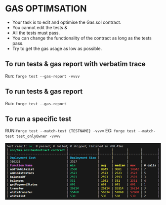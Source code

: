 # GAS OPTIMSATION

- Your task is to edit and optimise the Gas.sol contract.
- You cannot edit the tests &
- All the tests must pass.
- You can change the functionality of the contract as long as the tests pass.
- Try to get the gas usage as low as possible.

## To run tests & gas report with verbatim trace

Run: `forge test --gas-report -vvvv`

## To run tests & gas report

Run: `forge test --gas-report`

## To run a specific test

RUN:`forge test --match-test {TESTNAME} -vvvv`
EG: `forge test --match-test test_onlyOwner -vvvv`

![Alt text](image.png)
